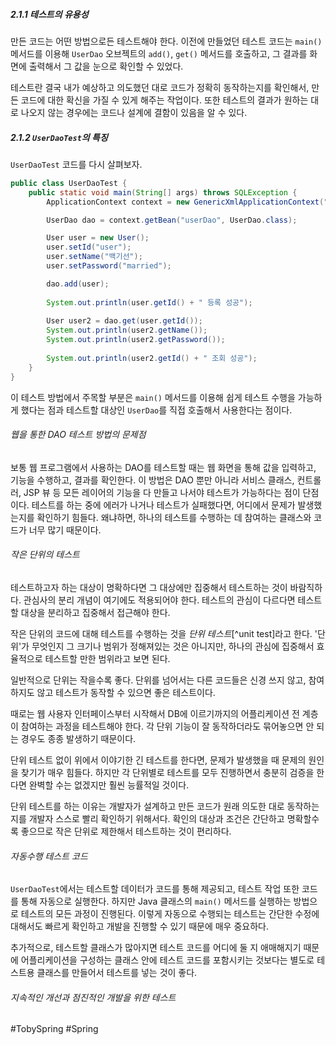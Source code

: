 ##### 2.1.1 테스트의 유용성
만든 코드는 어떤 방법으로든 테스트해야 한다. 이전에 만들었던 테스트 코드는 `main()` 메서드를 이용해 `UserDao` 오브젝트의 `add()`, `get()` 메서드를 호출하고, 그 결과를 화면에 출력해서 그 값을 눈으로 확인할 수 있었다.

테스트란 결국 내가 예상하고 의도했던 대로 코드가 정확히 동작하는지를 확인해서, 만든 코드에 대한 확신을 가질 수 있게 해주는 작업이다. 또한 테스트의 결과가 원하는 대로 나오지 않는 경우에는 코드나 설계에 결함이 있음을 알 수 있다. 
##### 2.1.2 `UserDaoTest`의 특징
`UserDaoTest` 코드를 다시 살펴보자.
```java
public class UserDaoTest {
	public static void main(String[] args) throws SQLException {
		ApplicationContext context = new GenericXmlApplicationContext("application.xml");

		UserDao dao = context.getBean("userDao", UserDao.class);

		User user = new User();
		user.setId("user");
		user.setName("백기선");
		user.setPassword("married");

		dao.add(user);
		
		System.out.println(user.getId() + " 등록 성공");
		
		User user2 = dao.get(user.getId());
		System.out.println(user2.getName());
		System.out.println(user2.getPassword());
		
		System.out.println(user2.getId() + " 조회 성공");
	}
}
```
이 테스트 방법에서 주목할 부분은 `main()` 메서드를 이용해 쉽게 테스트 수행을 가능하게 했다는 점과 테스트할 대상인 `UserDao`를 직접 호출해서 사용한다는 점이다.
###### 웹을 통한 DAO 테스트 방법의 문제점
보통 웹 프로그램에서 사용하는 DAO를 테스트할 때는 웹 화면을 통해 값을 입력하고, 기능을 수행하고, 결과를 확인한다. 이 방법은 DAO 뿐만 아니라 서비스 클래스, 컨트롤러, JSP 뷰 등 모든 레이어의 기능을 다 만들고 나서야 테스트가 가능하다는 점이 단점이다. 테스트를 하는 중에 에러가 나거나 테스트가 실패했다면, 어디에서 문제가 발생했는지를 확인하기 힘들다. 왜냐하면, 하나의 테스트를 수행하는 데 참여하는 클래스와 코드가 너무 많기 때문이다.
###### 작은 단위의 테스트
테스트하고자 하는 대상이 명확하다면 그 대상에만 집중해서 테스트하는 것이 바람직하다. 관심사의 분리 개념이 여기에도 적용되어야 한다. 테스트의 관심이 다르다면 테스트할 대상을 분리하고 집중해서 접근해야 한다.

작은 단위의 코드에 대해 테스트를 수행하는 것을 *단위 테스트*[^unit test]라고 한다. '단위'가 무엇인지 그 크기나 범위가 정해져있는 것은 아니지만, 하나의 관심에 집중해서 효율적으로 테스트할 만한 범위라고 보면 된다.

일반적으로 단위는 작을수록 좋다. 단위를 넘어서는 다른 코드들은 신경 쓰지 않고, 참여하지도 않고 테스트가 동작할 수 있으면 좋은 테스트이다.

때로는 웹 사용자 인터페이스부터 시작해서 DB에 이르기까지의 어플리케이션 전 계층이 참여하는 과정을 테스트해야 한다. 각 단위 기능이 잘 동작하더라도 묶어놓으면 안 되는 경우도 종종 발생하기 때문이다.

단위 테스트 없이 위에서 이야기한 긴 테스트를 한다면, 문제가 발생했을 때 문제의 원인을 찾기가 매우 힘들다. 하지만 각 단위별로 테스트를 모두 진행하면서 충분히 검증을 한다면 완벽할 수는 없겠지만 훨씬 능률적일 것이다.

단위 테스트를 하는 이유는 개발자가 설계하고 만든 코드가 원래 의도한 대로 동작하는지를 개발자 스스로 빨리 확인하기 위해서다. 확인의 대상과 조건은 간단하고 명확할수록 좋으므로 작은 단위로 제한해서 테스트하는 것이 편리하다.
###### 자동수행 테스트 코드
`UserDaoTest`에서는 테스트할 데이터가 코드를 통해 제공되고, 테스트 작업 또한 코드를 통해 자동으로 실행한다. 하지만 Java 클래스의 `main()` 메서드를 실행하는 방법으로 테스트의 모든 과정이 진행된다. 이렇게 자동으로 수행되는 테스트는 간단한 수정에 대해서도 빠르게 확인하고 개발을 진행할 수 있기 때문에 매우 중요하다.

추가적으로, 테스트할 클래스가 많아지면 테스트 코드를 어디에 둘 지 애매해지기 때문에 어플리케이션을 구성하는 클래스 안에 테스트 코드를 포함시키는 것보다는 별도로 테스트용 클래스를 만들어서 테스트를 넣는 것이 좋다.
###### 지속적인 개선과 점진적인 개발을 위한 테스트



#TobySpring #Spring 